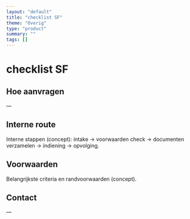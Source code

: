 ```yaml
---
layout: "default"
title: "checklist SF"
theme: "Overig"
type: "product"
summary: ""
tags: []
---
```

# checklist SF



## Hoe aanvragen
—

## Interne route
Interne stappen (concept): intake → voorwaarden check → documenten verzamelen → indiening → opvolging.

## Voorwaarden
Belangrijkste criteria en randvoorwaarden (concept).

## Contact
—
